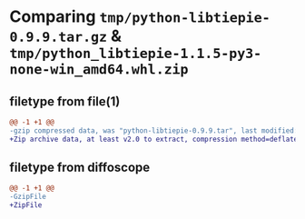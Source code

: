 # Comparing `tmp/python-libtiepie-0.9.9.tar.gz` & `tmp/python_libtiepie-1.1.5-py3-none-win_amd64.whl.zip`

## filetype from file(1)

```diff
@@ -1 +1 @@
-gzip compressed data, was "python-libtiepie-0.9.9.tar", last modified: Fri Feb  4 09:06:52 2022, max compression
+Zip archive data, at least v2.0 to extract, compression method=deflate
```

## filetype from diffoscope

```diff
@@ -1 +1 @@
-GzipFile
+ZipFile
```

